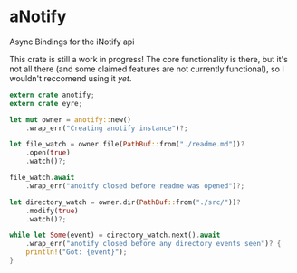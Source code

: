 # aNotify

Async Bindings for the iNotify api

This crate is still a work in progress! The core functionality is there, but it's not all there (and some claimed features are not currently functional), so I wouldn't reccomend using it _yet_.

```rust
extern crate anotify;
extern crate eyre;

let mut owner = anotify::new()
    .wrap_err("Creating anotify instance")?;

let file_watch = owner.file(PathBuf::from("./readme.md"))?
    .open(true)
    .watch()?;

file_watch.await
    .wrap_err("anoitfy closed before readme was opened")?;

let directory_watch = owner.dir(PathBuf::from("./src/"))?
    .modify(true)
    .watch()?;

while let Some(event) = directory_watch.next().await
    .wrap_err("anotify closed before any directory events seen")? {
    println!("Got: {event}");
}
```
